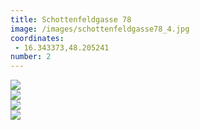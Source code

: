 ```yaml
---
title: Schottenfeldgasse 78
image: /images/schottenfeldgasse78_4.jpg
coordinates:
 - 16.343373,48.205241
number: 2
---
```



<div class="photos">
<div class="cell"><img src="https://csvuh86c.cloudimg.io/s/width/1200/http://kseniadisterhof.github.io{{site.url}}/images/schottenfeldgasse78_1.jpg" ></div>
<div class="cell"><img src="https://csvuh86c.cloudimg.io/s/width/1200/http://kseniadisterhof.github.io{{site.url}}/images/schottenfeldgasse78_2.jpg" ></div>
<div class="cell"><img src="https://csvuh86c.cloudimg.io/s/width/1200/http://kseniadisterhof.github.io{{site.url}}/images/schottenfeldgasse78_3.jpg" ></div>
<div class="cell"><img src="https://csvuh86c.cloudimg.io/s/width/1200/http://kseniadisterhof.github.io{{site.url}}/images/schottenfeldgasse78_4.jpg" ></div>


</div>
